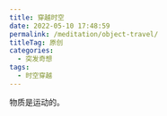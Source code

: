 ```yaml
---
title: 穿越时空
date: 2022-05-10 17:48:59
permalink: /meditation/object-travel/
titleTag: 原创
categories:
  - 突发奇想
tags:
  - 时空穿越
---
```

物质是运动的。
<!-- more -->